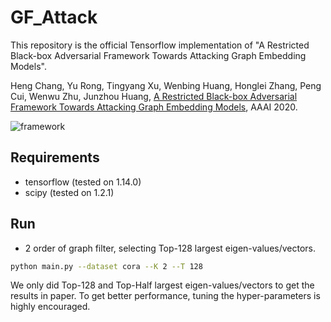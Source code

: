 # GF_Attack
This repository is the official Tensorflow implementation of "A Restricted Black-box Adversarial Framework Towards Attacking Graph Embedding Models".

Heng Chang, Yu Rong, Tingyang Xu, Wenbing Huang, Honglei Zhang, Peng Cui, Wenwu Zhu, Junzhou Huang, [A Restricted Black-box Adversarial Framework Towards Attacking Graph Embedding Models](https://arxiv.org/pdf/1908.01297.pdf), AAAI 2020.

![framework](https://tva1.sinaimg.cn/large/006tNbRwgy1ga0buxk4wcj31mi0ig454.jpg)

## Requirements
* tensorflow (tested on 1.14.0)
* scipy (tested on 1.2.1)

## Run
- 2 order of graph filter, selecting Top-128 largest eigen-values/vectors.
```bash
python main.py --dataset cora --K 2 --T 128
```
We only did Top-128 and Top-Half largest eigen-values/vectors to get the results in paper. To get better performance, tuning the hyper-parameters is highly encouraged.


